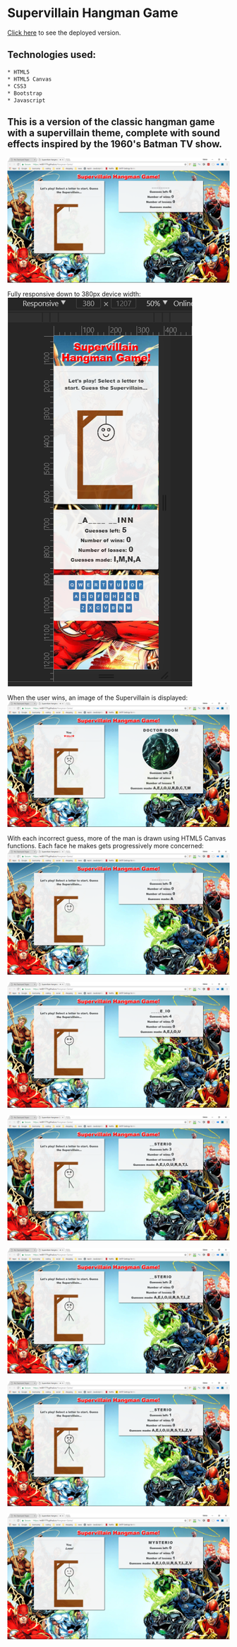 # Supervillain Hangman Game

[Click here](https://m081779.github.io/Hangman-Game/) to see the deployed version.

## Technologies used:
	* HTML5
	* HTML5 Canvas
	* CSS3
	* Bootstrap
	* Javascript


## This is a version of the classic hangman game with a supervillain theme, complete with sound effects inspired by the 1960's Batman TV show.
![Image of customer view](https://github.com/m081779/Hangman-Game/blob/master/assets/images/img1.png)


Fully responsive down to 380px device width:
![Image of customer view](https://github.com/m081779/Hangman-Game/blob/master/assets/images/img9.png)


When the user wins, an image of the Supervillain is displayed:
![Image of customer view](https://github.com/m081779/Hangman-Game/blob/master/assets/images/img2.png)


With each incorrect guess, more of the man is drawn using HTML5 Canvas functions.  Each face he makes gets progressively more concerned:
![Image of customer view](https://github.com/m081779/Hangman-Game/blob/master/assets/images/img3.png)



![Image of customer view](https://github.com/m081779/Hangman-Game/blob/master/assets/images/img4.png)



![Image of customer view](https://github.com/m081779/Hangman-Game/blob/master/assets/images/img5.png)



![Image of customer view](https://github.com/m081779/Hangman-Game/blob/master/assets/images/img6.png)



![Image of customer view](https://github.com/m081779/Hangman-Game/blob/master/assets/images/img7.png)



![Image of customer view](https://github.com/m081779/Hangman-Game/blob/master/assets/images/img8.png)
